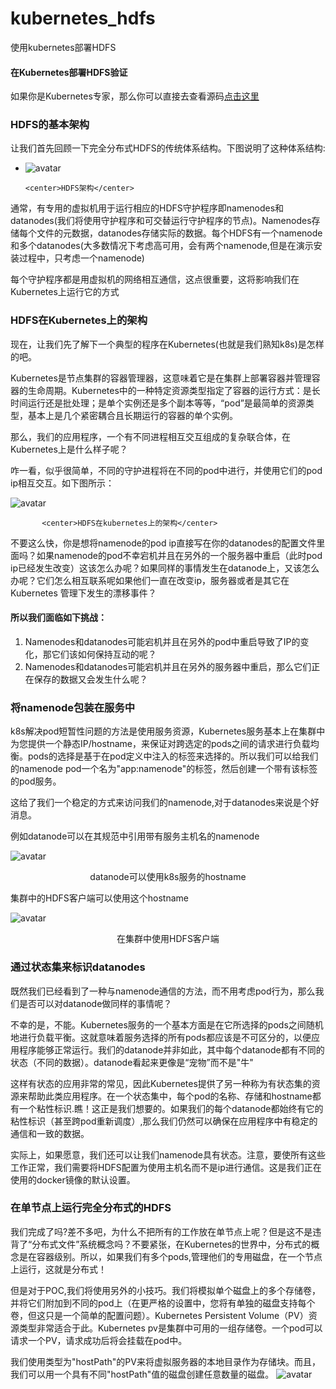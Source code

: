 # kubernetes_hdfs
使用kubernetes部署HDFS

#### 在Kubernetes部署HDFS验证

如果你是Kubernetes专家，那么你可以直接去查看源码[点击这里](https://github.com/hasura/hub-hdfs)

### HDFS的基本架构

让我们首先回顾一下完全分布式HDFS的传统体系结构。下图说明了这种体系结构:

- ![avatar](https://blog.hasura.io/content/images/downloaded_images/getting-started-with-hdfs-on-kubernetes-a75325d4178c/1-5vkJ98W6v2Hg9IMPjZvA2A.png)

  ```
  <center>HDFS架构</center>
  ```

通常，有专用的虚拟机用于运行相应的HDFS守护程序即namenodes和datanodes(我们将使用守护程序和可交替运行守护程序的节点)。Namenodes存储每个文件的元数据，datanodes存储实际的数据。每个HDFS有一个namenode和多个datanodes(大多数情况下考虑高可用，会有两个namenode,但是在演示安装过程中，只考虑一个namenode)

每个守护程序都是用虚拟机的网络相互通信，这点很重要，这将影响我们在Kubernetes上运行它的方式



### HDFS在Kubernetes上的架构

现在，让我们先了解下一个典型的程序在Kubernetes(也就是我们熟知k8s)是怎样的吧。

Kubernetes是节点集群的容器管理器，这意味着它是在集群上部署容器并管理容器的生命周期。Kubernetes中的一种特定资源类型指定了容器的运行方式：是长时间运行还是批处理；是单个实例还是多个副本等等，“pod”是最简单的资源类型，基本上是几个紧密耦合且长期运行的容器的单个实例。

那么，我们的应用程序，一个有不同进程相互交互组成的复杂联合体，在Kubernetes上是什么样子呢？

咋一看，似乎很简单，不同的守护进程将在不同的pod中进行，并使用它们的pod ip相互交互。如下图所示：

![avatar](https://blog.hasura.io/content/images/downloaded_images/getting-started-with-hdfs-on-kubernetes-a75325d4178c/1-zo8kdNokpmDtBh6FFEYNcA.png)

```
       <center>HDFS在kubernetes上的架构</center>
```



不要这么快，你是想将namenode的pod ip直接写在你的datanodes的配置文件里面吗？如果namenode的pod不幸宕机并且在另外的一个服务器中重启（此时pod ip已经发生改变）这该怎么办呢？如果同样的事情发生在datanode上，又该怎么办呢？它们怎么相互联系呢如果他们一直在改变ip，服务器或者是其它在Kubernetes 管理下发生的漂移事件？

#### 所以我们面临如下挑战：

1. Namenodes和datanodes可能宕机并且在另外的pod中重启导致了IP的变化，那它们该如何保持互动的呢？
2. Namenodes和datanodes可能宕机并且在另外的服务器中重启，那么它们正在保存的数据又会发生什么呢？



### 将namenode包装在服务中

k8s解决pod短暂性问题的方法是使用服务资源，Kubernetes服务基本上在集群中为您提供一个静态IP/hostname，来保证对跨选定的pods之间的请求进行负载均衡。pods的选择是基于在pod定义中注入的标签来选择的。所以我们可以给我们的namenode pod一个名为"app:namenode"的标签，然后创建一个带有该标签的pod服务。

这给了我们一个稳定的方式来访问我们的namenode,对于datanodes来说是个好消息。

例如datanode可以在其规范中引用带有服务主机名的namenode

![avatar](https://blog.hasura.io/content/images/downloaded_images/getting-started-with-hdfs-on-kubernetes-a75325d4178c/1-IqsUBQ_ZzAwT6b7sJIRm1g.png)

<center>datanode可以使用k8s服务的hostname</center>

集群中的HDFS客户端可以使用这个hostname

![avatar](https://blog.hasura.io/content/images/downloaded_images/getting-started-with-hdfs-on-kubernetes-a75325d4178c/1-mk6OQZQAiGeAacc0vWqzjg.png)

<center>在集群中使用HDFS客户端</center>

### 通过状态集来标识datanodes

既然我们已经看到了一种与namenode通信的方法，而不用考虑pod行为，那么我们是否可以对datanode做同样的事情呢？

不幸的是，不能。Kubernetes服务的一个基本方面是在它所选择的pods之间随机地进行负载平衡。这就意味着服务选择的所有pods都应该是不可区分的，以便应用程序能够正常运行。我们的datanode并非如此，其中每个datanode都有不同的状态（不同的数据）。datanode看起来更像是“宠物”而不是"牛"

这样有状态的应用非常的常见，因此Kubernetes提供了另一种称为有状态集的资源来帮助此类应用程序。在一个状态集中，每个pod的名称、存储和hostname都有一个粘性标识.瞧！这正是我们想要的。如果我们的每个datanode都始终有它的粘性标识（甚至跨pod重新调度）,那么我们仍然可以确保在应用程序中有稳定的通信和一致的数据。

实际上，如果愿意，我们还可以让我们namenode具有状态。注意，要使所有这些工作正常，我们需要将HDFS配置为使用主机名而不是ip进行通信。这是我们正在使用的docker镜像的默认设置。



### 在单节点上运行完全分布式的HDFS

我们完成了吗?差不多吧，为什么不把所有的工作放在单节点上呢？但是这不是违背了“分布式文件”系统概念吗？不要紧张，在Kubernetes的世界中，分布式的概念是在容器级别。所以，如果我们有多个pods,管理他们的专用磁盘，在一个节点上运行，这就是分布式！

但是对于POC,我们将使用另外的小技巧。我们将模拟单个磁盘上的多个存储卷，并将它们附加到不同的pod上（在更严格的设置中，您将有单独的磁盘支持每个卷，但这只是一个简单的配置问题）。Kubernetes Persistent Volume（PV）资源类型非常适合于此。Kubernetes pv是集群中可用的一组存储卷。一个pod可以请求一个PV，请求成功后将会挂载在pod中。

我们使用类型为"hostPath"的PV来将虚拟服务器的本地目录作为存储块。而且，我们可以用一个具有不同"hostPath"值的磁盘创建任意数量的磁盘。
![avatar](https://blog.hasura.io/content/images/downloaded_images/getting-started-with-hdfs-on-kubernetes-a75325d4178c/1-8OFfzZ8pKDg2u4JOueXtjQ.png)




